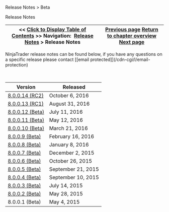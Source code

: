 ﻿


Release Notes \> Beta






















Release Notes







| \<\< [Click to Display Table of Contents](beta_release_notes.md) \>\> **Navigation:**     [Release Notes](release_notes-1.md) \> Release Notes | [Previous page](8_0_1_0-1.md) [Return to chapter overview](release_notes-1.md) [Next page](8_0_0_14.md) |
| --- | --- |











NinjaTrader release notes can be found below, if you have any questions on a specific release please contact [\[email protected]](/cdn-cgi/l/email-protection)


 




| Version | Released |
| --- | --- |
| [8\.0\.0\.14 (RC2\)](8_0_0_14.md) | October 6, 2016 |
| [8\.0\.0\.13 (RC1\)](8_0_0_13.md) | August 31, 2016 |
| [8\.0\.0\.12 (Beta)](8_0_0_12.md) | July 11, 2016 |
| [8\.0\.0\.11 (Beta)](8_0_0_11.md) | May 12, 2016 |
| [8\.0\.0\.10 (Beta)](8_0_0_10.md) | March 21, 2016 |
| [8\.0\.0\.9 (Beta)](8_0_0_9.md) | February 16, 2016 |
| [8\.0\.0\.8 (Beta)](8_0_0_8.md) | January 8, 2016 |
| [8\.0\.0\.7 (Beta)](8_0_0_7.md) | December 2, 2015 |
| [8\.0\.0\.6 (Beta)](8_0_0_6.md) | October 26, 2015 |
| [8\.0\.0\.5 (Beta)](8_0_0_5.md) | September 21, 2015 |
| [8\.0\.0\.4 (Beta)](8_0_0_4.md) | September 10, 2015 |
| [8\.0\.0\.3 (Beta)](8_0_0_3.md) | July 14, 2015 |
| [8\.0\.0\.2 (Beta)](8_0_0_2_beta.md) | May 28, 2015 |
| 8\.0\.0\.1 (Beta) | May 4, 2015 |









